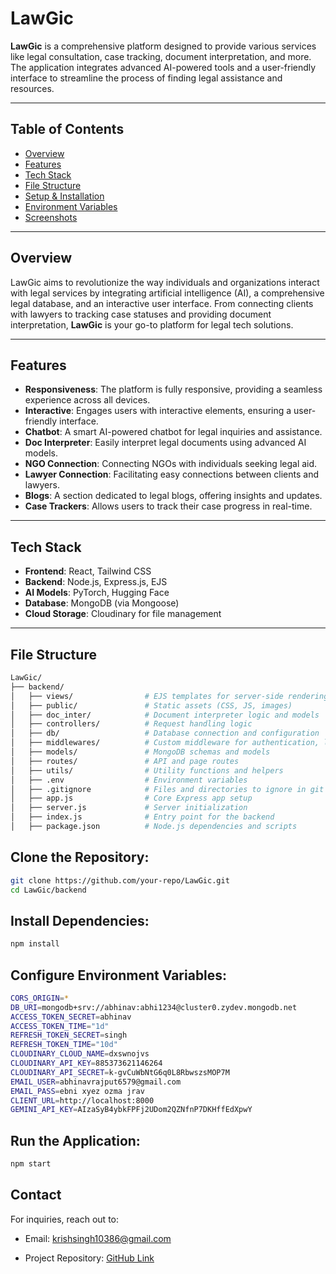 # LawGic

**LawGic** is a comprehensive platform designed to provide various services like legal consultation, case tracking, document interpretation, and more. The application integrates advanced AI-powered tools and a user-friendly interface to streamline the process of finding legal assistance and resources.

---

## Table of Contents

- [Overview](#overview)
- [Features](#features)
- [Tech Stack](#tech-stack)
- [File Structure](#file-structure)
- [Setup & Installation](#setup--installation)
- [Environment Variables](#environment-variables)
- [Screenshots](#screenshots)

---

## Overview

LawGic aims to revolutionize the way individuals and organizations interact with legal services by integrating artificial intelligence (AI), a comprehensive legal database, and an interactive user interface. From connecting clients with lawyers to tracking case statuses and providing document interpretation, **LawGic** is your go-to platform for legal tech solutions.

---

## Features

- **Responsiveness**: The platform is fully responsive, providing a seamless experience across all devices.
- **Interactive**: Engages users with interactive elements, ensuring a user-friendly interface.
- **Chatbot**: A smart AI-powered chatbot for legal inquiries and assistance.
- **Doc Interpreter**: Easily interpret legal documents using advanced AI models.
- **NGO Connection**: Connecting NGOs with individuals seeking legal aid.
- **Lawyer Connection**: Facilitating easy connections between clients and lawyers.
- **Blogs**: A section dedicated to legal blogs, offering insights and updates.
- **Case Trackers**: Allows users to track their case progress in real-time.

---

## Tech Stack

- **Frontend**: React, Tailwind CSS
- **Backend**: Node.js, Express.js, EJS
- **AI Models**: PyTorch, Hugging Face
- **Database**: MongoDB (via Mongoose)
- **Cloud Storage**: Cloudinary for file management

---

## File Structure
```sh
LawGic/
├── backend/
│   ├── views/                # EJS templates for server-side rendering
│   ├── public/               # Static assets (CSS, JS, images)
│   ├── doc_inter/            # Document interpreter logic and models
│   ├── controllers/          # Request handling logic
│   ├── db/                   # Database connection and configuration
│   ├── middlewares/          # Custom middleware for authentication, logging, etc.
│   ├── models/               # MongoDB schemas and models
│   ├── routes/               # API and page routes
│   ├── utils/                # Utility functions and helpers
│   ├── .env                  # Environment variables
│   ├── .gitignore            # Files and directories to ignore in git
│   ├── app.js                # Core Express app setup
│   ├── server.js             # Server initialization
│   ├── index.js              # Entry point for the backend
│   ├── package.json          # Node.js dependencies and scripts

```


## Clone the Repository:
```bash
git clone https://github.com/your-repo/LawGic.git
cd LawGic/backend
```

## Install Dependencies:
```bash
npm install
```

## Configure Environment Variables: 
```bash
CORS_ORIGIN=*
DB_URI=mongodb+srv://abhinav:abhi1234@cluster0.zydev.mongodb.net
ACCESS_TOKEN_SECRET=abhinav
ACCESS_TOKEN_TIME="1d"
REFRESH_TOKEN_SECRET=singh
REFRESH_TOKEN_TIME="10d"
CLOUDINARY_CLOUD_NAME=dxswnojvs
CLOUDINARY_API_KEY=885373621146264
CLOUDINARY_API_SECRET=k-gvCuWbNtG6q0L8RbwszsMOP7M
EMAIL_USER=abhinavrajput6579@gmail.com
EMAIL_PASS=ebni xyez ozma jrav
CLIENT_URL=http://localhost:8000
GEMINI_API_KEY=AIzaSyB4ybkFPFj2UDom2QZNfnP7DKHffEdXpwY
```


## Run the Application:
```bash
npm start
```

## Contact
For inquiries, reach out to:

- Email: krishsingh10386@gmail.com

- Project Repository: [GitHub Link](https://github.com/kakusingh120/final)

